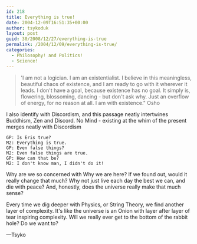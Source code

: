 ```yaml
---
id: 218
title: Everything is true!
date: 2004-12-09T16:51:35+00:00
author: tsykoduk
layout: post
guid: 30/2008/12/27/everything-is-true
permalink: /2004/12/09/everything-is-true/
categories:
  - Philosophy! and Politics!
  - Science!
---
```

<blockquote> 'I am not a logician. I am an existentialist. I believe in this meaningless, beautiful chaos of existence, and I am ready to go with it wherever it leads. I don't have a goal, because existence has no goal. It simply is, flowering, blossoming, dancing - but don't ask why. Just an overflow of energy, for no reason at all. I am with existence."  Osho</blockquote>

I also identify with Discordism, and this passage neatly intertwines Buddhism, Zen and Discord. No Mind - existing at the whim of the present merges neatly with Discordism

    GP: Is Eris true?
    M2: Everything is true.
    GP: Even false things?
    M2: Even false things are true.
    GP: How can that be?
    M2: I don't know man, I didn't do it!

Why are we so concerned with Why we are here? If we found out, would it really change that much? Why not just live each day the best we can, and die with peace? And, honestly, does the universe really make that much sense?


Every time we dig deeper with Physics, or String Theory, we find another layer of complexity. It's like the universe is an Onion with layer after layer of tear inspiring complexity. Will we really ever get to the bottom of the rabbit hole? Do we want to?


—Tsyko